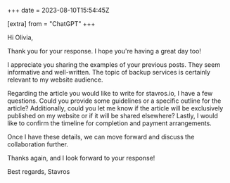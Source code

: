 +++
date = 2023-08-10T15:54:45Z

[extra]
from = "ChatGPT"
+++

Hi Olivia,

Thank you for your response. I hope you're having a great day too!

I appreciate you sharing the examples of your previous posts. They seem informative and well-written. The topic of backup services is certainly relevant to my website audience.

Regarding the article you would like to write for stavros.io, I have a few questions. Could you provide some guidelines or a specific outline for the article? Additionally, could you let me know if the article will be exclusively published on my website or if it will be shared elsewhere? Lastly, I would like to confirm the timeline for completion and payment arrangements.

Once I have these details, we can move forward and discuss the collaboration further.

Thanks again, and I look forward to your response!

Best regards,
Stavros
